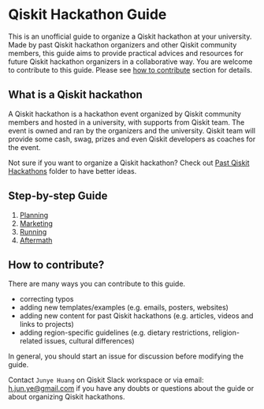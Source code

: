 # Qiskit Hackathon Guide

This is an unofficial guide to organize a Qiskit hackathon at your university. Made by past Qiskit hackathon organizers and other Qiskit community members, this guide aims to provide practical advices and resources for future Qiskit hackathon organizers in a collaborative way. You are welcome to contribute to this guide. Please see [how to contribute](https://github.com/HuangJunye/Qiskit-Hackathon-Guide#how-to-contribute) section for details.

## What is a Qiskit hackathon
A Qiskit hackathon is a hackathon event organized by Qiskit community members and hosted in a university, with supports from Qiskit team. The event is owned and ran by the organizers and the university. Qiskit team will provide some cash, swag, prizes and even Qiskit developers as coaches for the event.

Not sure if you want to organize a Qiskit hackathon? Check out [Past Qiskit Hackathons](Past%20Qiskit%20Hackathons) folder to have better ideas.

## Step-by-step Guide
1. [Planning](1Planning/Planning.md)
1. [Marketing](2Marketing/Marketing.md)
1. [Running](3Running/Running.md)
1. [Aftermath](4Aftermath/Aftermath.md)

## How to contribute?
There are many ways you can contribute to this guide.
- correcting typos
- adding new templates/examples (e.g. emails, posters, websites)
- adding new content for past Qiskit hackathons (e.g. articles, videos and links to projects)
- adding region-specific guidelines (e.g. dietary restrictions, religion-related issues, cultural differences)

In general, you should start an issue for discussion before modifying the guide.

Contact `Junye Huang` on Qiskit Slack workspace or via email: h.jun.ye@gmail.com if you have any doubts or questions about the guide or about organizing Qiskit hackathons.

